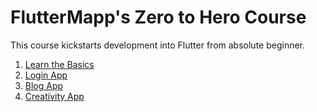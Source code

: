 # FlutterMapp's Zero to Hero Course

This course kickstarts development into Flutter from absolute beginner.

1. [Learn the Basics](/learn_the_basics/)
2. [Login App](/login_app/)
3. [Blog App](/blog_app/)
4. [Creativity App](/creativity_app/)
